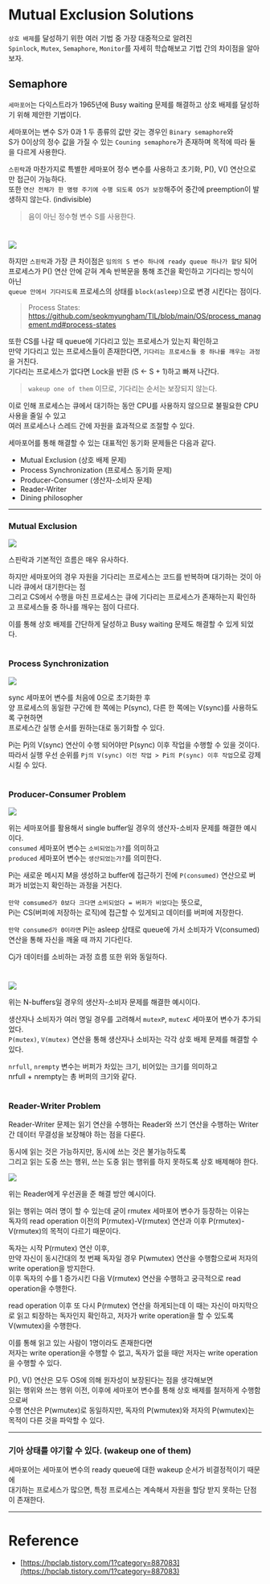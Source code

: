 # Mutual Exclusion Solutions

`상호 배제`를 달성하기 위한 여러 기법 중 가장 대중적으로 알려진      
`Spinlock`, `Mutex`, `Semaphore`, `Monitor`를 자세히 학습해보고 기법 간의 차이점을 알아보자.

## Semaphore

`세마포어`는 다익스트라가 1965년에 Busy waiting 문제를 해결하고 상호 배제를 달성하기 위해 제안한 기법이다.  

세마포어는 변수 S가 0과 1 두 종류의 값만 갖는 경우인 `Binary semaphore`와  
S가 0이상의 정수 값을 가질 수 있는 `Couning semaphore`가 존재하며 목적에 따라 둘을 다르게 사용한다.  

`스핀락`과 마찬가지로 특별한 세마포어 정수 변수를 사용하고 초기화, P(), V() 연산으로만 접근이 가능하다.  
또한 `연산 전체가 한 명령 주기에 수행 되도록 OS가 보장`해주어 중간에 preemption이 발생하지 않는다. (indivisible)
> 음이 아닌 정수형 변수 S를 사용한다.

#

<img src="img/semaphore01.png">

하지만 `스핀락`과 가장 큰 차이점은 `임의의 S 변수 하나에 ready queue 하나가 할당` 되어  
프로세스가 P() 연산 안에 갇혀 계속 반복문을 통해 조건을 확인하고 기다리는 방식이 아닌    
`queue 안에서 기다리도록` 프로세스의 상태를 `block(asleep)`으로 변경 시킨다는 점이다.  
> Process States: https://github.com/seokmyungham/TIL/blob/main/OS/process_management.md#process-states

또한 CS를 나갈 때 queue에 기다리고 있는 프로세스가 있는지 확인하고  
만약 기다리고 있는 프로세스들이 존재한다면, `기다리는 프로세스들 중 하나를 깨우는 과정`을 거친다.  
기다리는 프로세스가 없다면 Lock을 반환 (S <- S + 1)하고 빠져 나간다.
> `wakeup one of them` 이므로, 기다리는 순서는 보장되지 않는다.

이로 인해 프로세스는 큐에서 대기하는 동안 CPU를 사용하지 않으므로 불필요한 CPU 사용을 줄일 수 있고  
여러 프로세스나 스레드 간에 자원을 효과적으로 조절할 수 있다.

세마포어를 통해 해결할 수 있는 대표적인 동기화 문제들은 다음과 같다.

- Mutual Exclusion (상호 배제 문제)
- Process Synchronization (프로세스 동기화 문제)
- Producer-Consumer (생산자-소비자 문제)
- Reader-Writer
- Dining philosopher

---

### Mutual Exclusion

<img src="img/semaphore02.png">

스핀락과 기본적인 흐름은 매우 유사하다.  
  
하지만 세마포어의 경우 자원을 기다리는 프로세스는 코드를 반복하며 대기하는 것이 아니라 큐에서 대기한다는 점  
그리고 CS에서 수행을 마친 프로세스는 큐에 기다리는 프로세스가 존재하는지 확인하고 프로세스들 중 하나를 깨우는 점이 다르다.
  
이를 통해 상호 배제를 간단하게 달성하고 Busy waiting 문제도 해결할 수 있게 되었다.  

#

### Process Synchronization

<img src="img/semaphore03.png">

sync 세마포어 변수를 처음에 0으로 초기화한 후  
양 프로세스의 동일한 구간에 한 쪽에는 P(sync), 다른 한 쪽에는 V(sync)를 사용하도록 구현하면  
프로세스간 실행 순서를 원하는대로 동기화할 수 있다. 

Pi는 Pj의 V(sync) 연산이 수행 되어야만 P(sync) 이후 작업을 수행할 수 있을 것이다.  
따라서 실행 우선 순위를 `Pj의 V(sync) 이전 작업 > Pi의 P(sync) 이후 작업`으로 강제시킬 수 있다.

#

### Producer-Consumer Problem

<img src="img/semaphore04.png">

위는 세마포어를 활용해서 single buffer일 경우의 생산자-소비자 문제를 해결한 예시이다.  
`consumed` 세마포어 변수는 `소비되었는가?`를 의미하고  
`produced` 세마포어 변수는 `생산되었는가?`를 의미한다.  

Pi는 새로운 메시지 M을 생성하고 buffer에 접근하기 전에 `P(consumed)` 연산으로 버퍼가 비었는지 확인하는 과정을 거친다.  

`만약 comsumed가 0보다 크다면` `소비되었다 = 버퍼가 비었다`는 뜻으로,  
Pi는 CS(버퍼에 저장하는 로직)에 접근할 수 있게되고 데이터를 버퍼에 저장한다.
   
`만약 consumed가 0이라면` Pi는 asleep 상태로 queue에 가서 소비자가 V(consumed) 연산을 통해 자신을 깨울 때 까지 기다린다.  

Cj가 데이터를 소비하는 과정 흐름 또한 위와 동일하다.

#

<img src="img/semaphore05.png">

위는 N-buffers일 경우의 생산자-소비자 문제를 해결한 예시이다.  

생산자나 소비자가 여러 명일 경우를 고려해서 `mutexP`, `mutexC` 세마포어 변수가 추가되었다.  
`P(mutex)`, `V(mutex)` 연산을 통해 생산자나 소비자는 각각 상호 배제 문제를 해결할 수 있다.   
  
`nrfull`, `nrempty` 변수는 버퍼가 차있는 크기, 비어있는 크기를 의미하고  
nrfull + nrempty는 총 버퍼의 크기와 같다.

#

### Reader-Writer Problem

Reader-Writer 문제는 읽기 연산을 수행하는 Reader와 쓰기 연산을 수행하는 Writer 간 데이터 무결성을 보장해야 하는 점을 다룬다.  

동시에 읽는 것은 가능하지만, 동시에 쓰는 것은 불가능하도록    
그리고 읽는 도중 쓰는 행위, 쓰는 도중 읽는 행위를 하지 못하도록 상호 배제해야 한다.  

<img src="img/semaphore06.png">  

위는 Reader에게 우선권을 준 해결 방안 예시이다.  
  
읽는 행위는 여러 명이 할 수 있는데 굳이 rmutex 세마포어 변수가 등장하는 이유는  
독자의 read operation 이전의 P(rmutex)-V(rmutex) 연산과 이후 P(rmutex)-V(rmutex)의 목적이 다르기 때문이다.  

독자는 시작 P(rmutex) 연산 이후,  
만약 자신이 동시간대의 첫 번째 독자일 경우 P(wmutex) 연산을 수행함으로써 저자의 write operation을 방지한다.  
이후 독자의 수를 1 증가시킨 다음 V(rmutex) 연산을 수행하고 궁극적으로 read operation을 수행한다.  

read operation 이후 또 다시 P(rmutex) 연산을 하게되는데
이 때는 자신이 마지막으로 읽고 퇴장하는 독자인지 확인하고, 저자가 write operation을 할 수 있도록 V(wmutex)을 수행한다.  

이를 통해 읽고 있는 사람이 1명이라도 존재한다면  
저자는 write operation을 수행할 수 없고, 독자가 없을 때만 저자는 write operation을 수행할 수 있다.
  
P(), V() 연산은 모두 OS에 의해 원자성이 보장된다는 점을 생각해보면  
읽는 행위와 쓰는 행위 이전, 이후에 세마포어 변수를 통해 상호 배제를 철저하게 수행함으로써  
수행 연산은 P(wmutex)로 동일하지만, 독자의 P(wmutex)와 저자의 P(wmutex)는 목적이 다른 것을 파악할 수 있다.

---

### 기아 상태를 야기할 수 있다. (wakeup one of them)

세마포어는 세마포어 변수의 ready queue에 대한 wakeup 순서가 비결정적이기 때문에  
대기하는 프로세스가 많으면, 특정 프로세스는 계속해서 자원을 할당 받지 못하는 단점이 존재한다.

---

# Reference

- [https://hpclab.tistory.com/1?category=887083](https://hpclab.tistory.com/1?category=887083)
